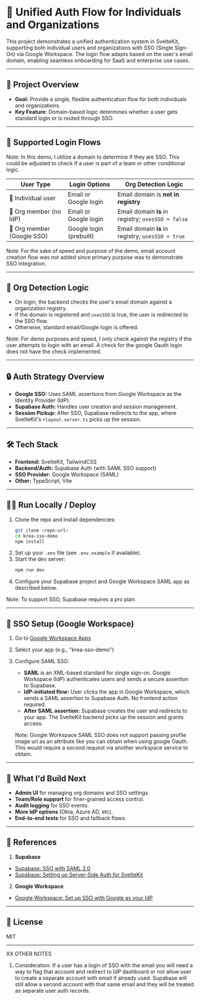 # 🧠 Unified Auth Flow for Individuals and Organizations

This project demonstrates a unified authentication system in SvelteKit, supporting both individual users and organizations with SSO (Single Sign-On) via Google Workspace. The login flow adapts based on the user's email domain, enabling seamless onboarding for SaaS and enterprise use cases.

---

## 🚀 Project Overview

- **Goal:** Provide a single, flexible authentication flow for both individuals and organizations.
- **Key Feature:** Domain-based logic determines whether a user gets standard login or is routed through SSO.

---

## 🔑 Supported Login Flows

Note: In this demo, I utilize a domain to determine if they are SSO. This could be adjusted to check if a user is part of a team or other conditional logic.

| User Type                  | Login Options           | Org Detection Logic                                |
| -------------------------- | ----------------------- | -------------------------------------------------- |
| 🧝 Individual user         | Email or Google login   | Email domain is **not in registry**                |
| 🏢 Org member (no IdP)     | Email or Google login   | Email domain **is** in registry; `usesSSO = false` |
| 🏢 Org member (Google SSO) | Google login (prebuilt) | Email domain **is** in registry; `usesSSO = true`  |

Note: For the sake of speed and purpose of the demo, email account creation flow was not added since primary purpose was to demonstrate SSO integration.

---

## 🏢 Org Detection Logic

- On login, the backend checks the user's email domain against a organization registry.
- If the domain is registered and `usesSSO` is true, the user is redirected to the SSO flow.
- Otherwise, standard email/Google login is offered.

Note: For demo purposes and speed, I only check against the registry if the user attempts to login with an email. A check for the google Oauth login does not have the check implemented.

---

## 🔒 Auth Strategy Overview

- **Google SSO:** Uses SAML assertions from Google Workspace as the Identity Provider (IdP).
- **Supabase Auth:** Handles user creation and session management.
- **Session Pickup:** After SSO, Supabase redirects to the app, where SvelteKit's `+layout.server.ts` picks up the session.

---

## 🛠️ Tech Stack

- **Frontend:** SvelteKit, TailwindCSS
- **Backend/Auth:** Supabase Auth (with SAML SSO support)
- **SSO Provider:** Google Workspace (SAML)
- **Other:** TypeScript, Vite

---

## 🏃‍♂️ Run Locally / Deploy

1. Clone the repo and install dependencies:
   ```bash
   git clone <repo-url>
   cd krea-sso-demo
   npm install
   ```
2. Set up your `.env` file (see `.env.example` if available).
3. Start the dev server:
   ```bash
   npm run dev
   ```
4. Configure your Supabase project and Google Workspace SAML app as described below.

Note: To support SSO, Supabase requires a pro plan.

---

## 🔗 SSO Setup (Google Workspace)

1. Go to [Google Workspace Apps](https://workspace.google.com/dashboard)
2. Select your app (e.g., "krea-sso-demo")
3. Configure SAML SSO:

   - **SAML** is an XML-based standard for single sign-on. Google Workspace (IdP) authenticates users and sends a secure assertion to Supabase.
   - **IdP-initiated flow:** User clicks the app in Google Workspace, which sends a SAML assertion to Supabase Auth. No frontend action required.
   - **After SAML assertion:** Supabase creates the user and redirects to your app. The SvelteKit backend picks up the session and grants access.

   Note: Google Workspace SAML SSO does not support passing profile image url as an attribute like you can obtain when using google Oauth. This would require a second request via another workspace service to obtain.

---

## 📝 What I'd Build Next

- **Admin UI** for managing org domains and SSO settings.
- **Team/Role support** for finer-grained access control.
- **Audit logging** for SSO events.
- **More IdP options** (Okta, Azure AD, etc).
- **End-to-end tests** for SSO and fallback flows.

---

## 📄 References

1. **Supabase**

- [Supabase: SSO with SAML 2.0](https://supabase.com/docs/guides/auth/enterprise-sso/auth-sso-saml)
- [Supabase: Setting up Server-Side Auth for SvelteKit](https://supabase.com/docs/guides/auth/server-side/sveltekit)

2. **Google Workspace**

- [Google Workspace: Set up SSO with Google as your IdP](https://support.google.com/a/topic/7556794?hl=en&ref_topic=7556686&sjid=15853432609496105236-NC)

---

## 📄 License

MIT

---

XX OTHER NOTES

1. Consideration: If a user has a login of SSO with the email you will need a way to flag that account and redirect to IdP dashboard or not allow user to create a separate account with email if already used. Supabase will still allow a second account with that same email and they will be treated as separate user auth records.

